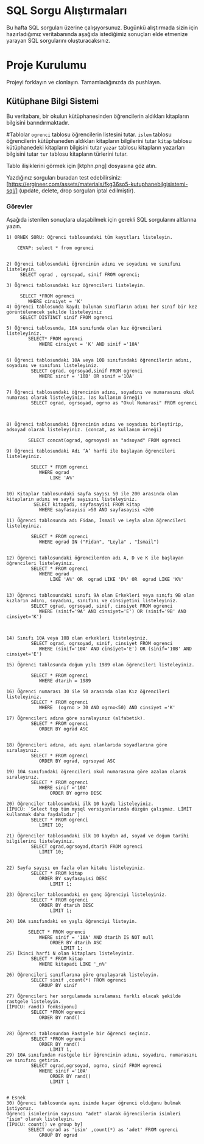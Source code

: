 # SQL Sorgu Alıştırmaları

Bu hafta SQL sorguları üzerine çalışıyorsunuz. Bugünkü alıştırmada sizin için hazırladığımız veritabanında aşağıda istediğimiz sonuçları elde etmenize yarayan SQL sorgularını oluşturacaksınız.

# Proje Kurulumu
Projeyi forklayın ve clonlayın. Tamamladığınızda da pushlayın.

## Kütüphane Bilgi Sistemi

Bu veritabanı, bir okulun kütüphanesinden öğrencilerin aldıkları kitapların bilgisini barındırmaktadır.

#Tablolar 
`ogrenci` tablosu öğrencilerin listesini tutar.
`islem` tablosu öğrencilerin kütüphaneden aldıkları kitapların bilgilerini tutar
`kitap` tablosu kütüphanedeki kitapların bilgisini tutar
`yazar` tablosu kitapların yazarları bilgisini tutar
`tur` tablosu kitapların türlerini tutar.

Tablo ilişiklerini görmek için [ktphn.png] dosyasına göz atın.

Yazdığınız sorguları buradan test edebilirsiniz: [https://ergineer.com/assets/materials/fkg36so5-kutuphanebilgisistemi-sql/] (update, delete, drop sorguları iptal edilmiştir).

### Görevler

Aşağıda istenilen sonuçlara ulaşabilmek için gerekli SQL sorgularını altlarına yazın. 


	1) ÖRNEK SORU: Öğrenci tablosundaki tüm kayıtları listeleyin.
	
		CEVAP: select * from ogrenci

	
	2) Öğrenci tablosundaki öğrencinin adını ve soyadını ve sınıfını listeleyin.
		 SELECT ograd , ogrsoyad, sinif FROM ogrenci; 
	
	3) Öğrenci tablosundaki kız öğrencileri listeleyin. 
		
		 SELECT *FROM ogrenci
			WHERE cinsiyet = 'K'
	4) Öğrenci tablosunda kaydı bulunan sınıfların adını her sınıf bir kez görüntülenecek şekilde listeleyiniz
		 SELECT DISTINCT sinif FROM ogrenci
	
	5) Öğrenci tablosunda, 10A sınıfında olan kız öğrencileri listeleyiniz.
			SELECT* FROM ogrenci
				WHERE cinsiyet = 'K' AND sinif ='10A'
	
	
	6) Öğrenci tablosundaki 10A veya 10B sınıfındaki öğrencilerin adını, soyadını ve sınıfını listeleyiniz.
			 SELECT ograd, ogrsoyad,sinif FROM ogrenci
				WHERE sinif = '10B' OR sinif ='10A'
	
	
	7) Öğrenci tablosundaki öğrencinin adını, soyadını ve numarasını okul numarası olarak listeleyiniz. (as kullanım örneği)
			 SELECT ograd, ogrsoyad, ogrno as "Okul Numarasi" FROM ogrenci
			
	
	
	8) Öğrenci tablosundaki öğrencinin adını ve soyadını birleştirip, adsoyad olarak listeleyiniz. (concat, as kullanım örneği)
			
			SELECT concat(ograd, ogrsoyad) as "adsoyad" FROM ogrenci
	
	9) Öğrenci tablosundaki Adı ‘A’ harfi ile başlayan öğrencileri listeleyiniz.

			 SELECT * FROM ogrenci
				WHERE ograd
					LIKE 'A%'

	
	10) Kitaplar tablosundaki sayfa sayısı 50 ile 200 arasında olan kitapların adını ve sayfa sayısını listeleyiniz.
			  SELECT kitapadi, sayfasayisi FROM kitap
				WHERE sayfasayisi >50 AND sayfasayisi <200

	11) Öğrenci tablosunda adı Fidan, İsmail ve Leyla olan öğrencileri listeleyiniz.

			 SELECT * FROM ogrenci
				WHERE ograd IN ("Fidan", "Leyla" , "İsmail")
	
	
	12) Öğrenci tablosundaki öğrencilerden adı A, D ve K ile başlayan öğrencileri listeleyiniz.
			 SELECT * FROM ogrenci
				WHERE ograd 
					LIKE 'A%' OR  ograd LIKE 'D%' OR  ograd LIKE 'K%'
	
	
	13) Öğrenci tablosundaki sınıfı 9A olan Erkekleri veya sınıfı 9B olan kızların adını, soyadını, sınıfını ve cinsiyetini listeleyiniz.
			 SELECT ograd, ogrsoyad, sinif, cinsiyet FROM ogrenci
				WHERE (sinif='9A' AND cinsiyet='E') OR (sinif='9B' AND cinsiyet='K')

	
	
	14) Sınıfı 10A veya 10B olan erkekleri listeleyiniz.
			 SELECT ograd, ogrsoyad, sinif, cinsiyet FROM ogrenci
				WHERE (sinif='10A' AND cinsiyet='E') OR (sinif='10B' AND cinsiyet='E')
	
	15) Öğrenci tablosunda doğum yılı 1989 olan öğrencileri listeleyiniz.
			
			 SELECT * FROM ogrenci
				WHERE dtarih = 1989
	
	16) Öğrenci numarası 30 ile 50 arasında olan Kız öğrencileri listeleyiniz.
			 SELECT * FROM ogrenci
				WHERE  (ogrno > 30 AND ogrno<50) AND cinsiyet ='K'
	
	17) Öğrencileri adına göre sıralayınız (alfabetik).
			 SELECT * FROM ogrenci
				ORDER BY ograd ASC
		
	
	18) Öğrencileri adına, adı aynı olanlarıda soyadlarına göre sıralayınız.
			 SELECT * FROM ogrenci
				ORDER BY ograd, ogrsoyad ASC
	
	19) 10A sınıfındaki öğrencileri okul numarasına göre azalan olarak sıralayınız.
			 SELECT * FROM ogrenci
				WHERE sinif ='10A'
					ORDER BY ogrno DESC
	
	20) Öğrenciler tablosundaki ilk 10 kaydı listeleyiniz.
	[İPUCU: `Select top tüm mysql versiyonlarında düzgün çalışmaz. LİMİT kullanmak daha faydalıdır`]
			 SELECT * FROM ogrenci
				LIMIT 10;
	
	21) Öğrenciler tablosundaki ilk 10 kaydın ad, soyad ve doğum tarihi bilgilerini listeleyiniz.
			 SELECT ograd,ogrsoyad,dtarih FROM ogrenci
				LIMIT 10;
			
	
	22) Sayfa sayısı en fazla olan kitabı listeleyiniz.
			 SELECT * FROM kitap
				ORDER BY sayfasayisi DESC
					LIMIT 1;
	
	23) Öğrenciler tablosundaki en genç öğrenciyi listeleyiniz.
			 SELECT * FROM ogrenci
				ORDER BY dtarih DESC
					LIMIT 1;
	
	24) 10A sınıfındaki en yaşlı öğrenciyi listeyin.
	
			SELECT * FROM ogrenci
				WHERE sinif = '10A' AND dtarih IS NOT null
					ORDER BY dtarih ASC
						LIMIT 1;
	25) İkinci harfi N olan kitapları listeleyiniz.
			 SELECT * FROM kitap
				WHERE kitapadi LIKE '_n%'
	
	26) Öğrencileri sınıflarına göre gruplayarak listeleyin.
			 SELECT sinif ,count(*) FROM ogrenci
				GROUP BY sinif
			
	27) Öğrencileri her sorgulamada sıralaması farklı olacak şekilde rastgele listeleyin. 
	[İPUCU: rand() fonksiyonu]
			 SELECT *FROM ogrenci
				ORDER BY rand()
	
	
	28) Öğrenci tablosundan Rastgele bir öğrenci seçiniz.
			 SELECT *FROM ogrenci
				ORDER BY rand()
					LIMIT 1,
	29) 10A sınıfından rastgele bir öğrencinin adını, soyadını, numarasını ve sınıfını getirin.
			 SELECT ograd,ogrsoyad, ogrno, sinif FROM ogrenci
				WHERE sinif ='10A'
					ORDER BY rand()
					LIMIT 1
	
	
	# Esnek
	30) Öğrenci tablosunda aynı isimde kaçar öğrenci olduğunu bulmak istiyoruz. 
	Öğrenci isimlerinin sayısını "adet" olarak öğrencilerin isimleri "isim" olarak listeleyin. 
	[İPUCU: count() ve group by]
			SELECT ograd as 'isim' ,count(*) as 'adet' FROM ogrenci
				GROUP BY ograd


